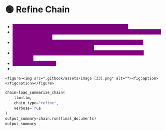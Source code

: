 # 🟢 Refine Chain

* <mark style="color:purple;background-color:purple;">**We have documents ⇒ This will be divided into chunks**</mark>
* <mark style="color:purple;background-color:purple;">**We will take the 1st chain and give it to a prompt template and LLM and get summarization**</mark>
* <mark style="color:purple;background-color:purple;">**For the second chain, before sending it to prompt, we will take reference of summarization 1 will get it**</mark>
* <mark style="color:purple;background-color:purple;">**Update a rolling summary be iterating over the documents in a sequence**</mark>    &#x20;
* <mark style="color:purple;background-color:purple;">**chain\_type="refine"**</mark>
*

    <figure><img src=".gitbook/assets/image (33).png" alt=""><figcaption></figcaption></figure>

```python
chain=load_summarize_chain(
    llm=llm,
    chain_type="refine",
    verbose=True
)
output_summary=chain.run(final_documents)
output_summary
```
